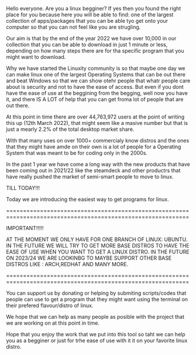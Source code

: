 Hello everyone.
Are you a linux begginer?
If yes then you found the right place for you because here you will be able to find:
one of the largest collection of apps/packages that you can be able tyo get onto your computer so that you can not feel like you are strugling.

Our aim is that by the end of the year 2022 we have over 10,000 in our collection that you can be able to download in just 1 minute or less, depending on how many steps there are for tha specific program that you might want to download.

Why we have started the Linuxity community is so that maybe one day we can make linux one of the largest Operating Systems that can be out there and beat Windows so that we can show otehr people that whatr people care about is security and not to have the ease of access.
But even if you dont have the ease of use at the beggining from the begging, well now you have it, and there IS A LOT of help that you can get froma  lot of people that are out there.

At this point in time there are over 44,763,972 users at the point of writing this up (12th March 2022), that might seem like a masive number but that is just a mearly 2.2% of the total desktop market share.

With that many uses on over 1000+ commercialy know distros and the ones that they might have amde on their own is a lot of people for a Operating System that was meant to be for coding only in the 2000s.

In the past 1 year we have come a long way with the new products that have been coming out in 2021/22 like the steamdeck and other productrs that have really pushed the market of semi-smart people to move to linux.

TILL TODAY!!!

Today we are introducing the easiest way to get programs for linux.

============================================================================================================

IMPORTANT!!!!!

AT THE MOMENT WE ONLY HAVE FOR ONE BRANCH OF LINUX: UBUNTU. IN THE FUTURE WE WILL TRY TO GET MORE BASE DISTROS TO HAVE THE EASE OF USE WHEN YOU WANT TO GET A LINUX DISTRO.
IN THE FUTURE ON 2023/24 WE ARE LOOKINBG TO MAYBE SUPPORT OTHER BASE DISTROS LIKE : ARCH,REDHAT AND MANY MORE.

============================================================================================================

You can support us by donating or helping by submiting scripts/codes that people can use to get a program that they might want using the terminal on their prefered flavour/distro of linux.

We hope that we can help as many people as posible with the project that we are working on at this point in time.

Hope that you enjoy the work that we put into this tool so taht we can help you as a begginer or just for trhe ease of use with it it on your favorite linux distro.
